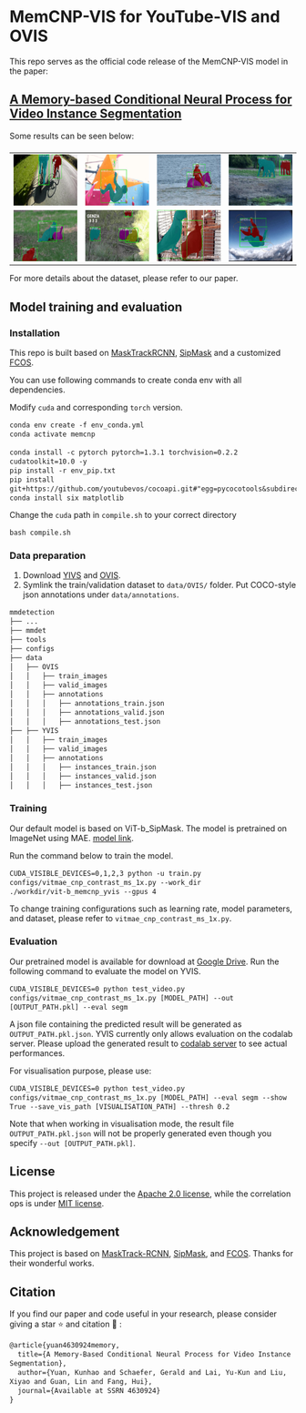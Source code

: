 # MemCNP-VIS for YouTube-VIS and OVIS

This repo serves as the official code release of the MemCNP-VIS model in the paper:

## [A Memory-based Conditional Neural Process for Video Instance Segmentation](https://papers.ssrn.com/sol3/papers.cfm?abstract_id=4630924)


Some results can be seen below:

<table style="display:flex;justify-content:center;border:0" rules=none frame=void >
<tr>
<td><img src="visualisations/vis_0.gif" width="160" height="90" />
</td>
<td><img src="visualisations/vis_1.gif" width="160" height="90">
</td>
<td><img src="visualisations/vis_2.gif" width="160" height="90">
</td>
<td><img src="visualisations/vis_3.gif"  width="160" height="90">
</td>

<tr>
<td><img src="visualisations/vis_4.gif" width="160" height="90" />
</td>
<td><img src="visualisations/vis_5.gif" width="160" height="90">
</td>
<td><img src="visualisations/vis_6.gif" width="160" height="90">
</td>
<td><img src="visualisations/vis_7.gif" width="160" height="90">
</td>
</tr>
<tr>

</tr>
</table>

For more details about the dataset, please refer to our paper.

## Model training and evaluation

### Installation

This repo is built based on [MaskTrackRCNN](https://github.com/youtubevos/MaskTrackRCNN), [SipMask](https://github.com/JialeCao001/SipMask) and a customized [FCOS](https://github.com/tianzhi0549/FCOS).

You can use following commands to create conda env with all dependencies. 

Modify ``cuda`` and corresponding ``torch`` version.
```
conda env create -f env_conda.yml
conda activate memcnp

conda install -c pytorch pytorch=1.3.1 torchvision=0.2.2 cudatoolkit=10.0 -y
pip install -r env_pip.txt
pip install git+https://github.com/youtubevos/cocoapi.git#"egg=pycocotools&subdirectory=PythonAPI"
conda install six matplotlib
```

Change the ``cuda`` path in ``compile.sh`` to your correct directory
```
bash compile.sh
```

### Data preparation
1. Download [YIVS](https://youtube-vos.org/dataset/vis/) and [OVIS](http://songbai.site/ovis/).
2. Symlink the train/validation dataset to `data/OVIS/` folder. Put COCO-style json annotations under `data/annotations`.

```
mmdetection
├── ...
├── mmdet
├── tools
├── configs
├── data
│   ├── OVIS
│   │   ├── train_images
│   │   ├── valid_images
│   │   ├── annotations
│   │   │   ├── annotations_train.json
│   │   │   ├── annotations_valid.json
│   │   │   ├── annotations_test.json
├── ├── YVIS
│   │   ├── train_images
│   │   ├── valid_images
│   │   ├── annotations
│   │   │   ├── instances_train.json
│   │   │   ├── instances_valid.json
│   │   │   ├── instances_test.json
```

### Training
Our default model is based on ViT-b_SipMask. The model is pretrained on ImageNet using MAE. [model link](https://dl.fbaipublicfiles.com/mae/pretrain/mae_pretrain_vit_base.pth).

Run the command below to train the model.
```
CUDA_VISIBLE_DEVICES=0,1,2,3 python -u train.py configs/vitmae_cnp_contrast_ms_1x.py --work_dir 
./workdir/vit-b_memcnp_yvis --gpus 4
```
To change training configurations such as learning rate, model parameters, and dataset, please refer to `vitmae_cnp_contrast_ms_1x.py`.

### Evaluation
Our pretrained model is available for download at [Google Drive](https://drive.google.com/file/d/1MOV12JM1IXW16AU6_2UyvaxcyCxJlJkv/view?usp=sharing).
Run the following command to evaluate the model on YVIS.
```
CUDA_VISIBLE_DEVICES=0 python test_video.py configs/vitmae_cnp_contrast_ms_1x.py [MODEL_PATH] --out [OUTPUT_PATH.pkl] --eval segm
```

A json file containing the predicted result will be generated as `OUTPUT_PATH.pkl.json`. YVIS currently only allows evaluation on the codalab server. Please upload the generated result to [codalab server](https://codalab.lisn.upsaclay.fr/competitions/7680) to see actual performances.

For visualisation purpose, please use:
```
CUDA_VISIBLE_DEVICES=0 python test_video.py configs/vitmae_cnp_contrast_ms_1x.py [MODEL_PATH] --eval segm --show True --save_vis_path [VISUALISATION_PATH] --thresh 0.2
```
Note that when working in visualisation mode, the result file `OUTPUT_PATH.pkl.json` will not be properly generated even though you specify `--out [OUTPUT_PATH.pkl]`.

## License
This project is released under the [Apache 2.0 license](LICENSE), while the correlation ops is under [MIT license](mmdet/ops/correlation/LICENSE).

## Acknowledgement

This project is based on [MaskTrack-RCNN](https://github.com/youtubevos/MaskTrackRCNN), [SipMask](https://github.com/JialeCao001/SipMask), and [FCOS](https://github.com/tianzhi0549/FCOS). Thanks for their wonderful works.

## Citation
If you find our paper and code useful in your research, please consider giving a star ⭐ and citation 📝 :

```
@article{yuan4630924memory,
  title={A Memory-Based Conditional Neural Process for Video Instance Segmentation},
  author={Yuan, Kunhao and Schaefer, Gerald and Lai, Yu-Kun and Liu, Xiyao and Guan, Lin and Fang, Hui},
  journal={Available at SSRN 4630924}
}
```
